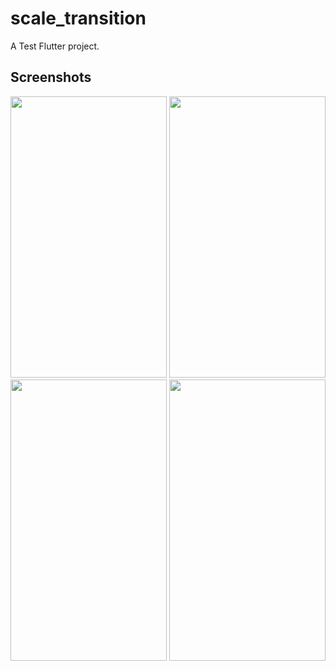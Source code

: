 # scale_transition

A Test Flutter project.

## Screenshots
<p align="center">
  <a style="text-decoration:none" area-label="home page map">
   <img src="https://github.com/filelucker/flutter_scale_transition_animation/assets/25184971/3d444a79-419c-4215-bd0e-0d9bb7db37ed" width="250" height="450" />
  </a>
 <a style="text-decoration:none" area-label="next click">
    <img src="https://github.com/filelucker/flutter_scale_transition_animation/assets/25184971/e69fa1de-2099-47ce-8346-4c0e46fbdfbc" width="250" height="450" />
  </a>
  <a style="text-decoration:none" area-label="next click">
    <img src="https://github.com/filelucker/flutter_scale_transition_animation/assets/25184971/11643ffd-f3dc-4009-966c-6e04a033fb5c" width="250" height="450" />
  </a>
    <a style="text-decoration:none" area-label="next click">
    <img src="https://github.com/filelucker/flutter_scale_transition_animation/assets/25184971/06a70b2a-13f2-441c-b67d-d1e8f0ee6a0c" width="250" height="450" />
  </a>
</p>

